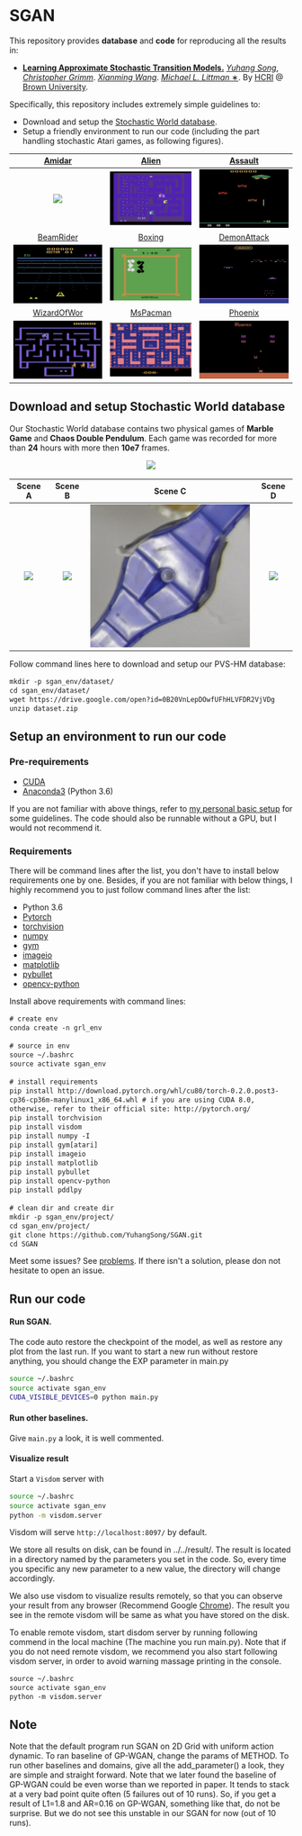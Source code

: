 # SGAN

This repository provides **database** and **code** for reproducing all the results in:

* [**Learning
Approximate Stochastic Transition Models.**](https://arxiv.org/abs/1710.09718)
[*Yuhang Song*](https://yuhangsong.my.cam/),
[*Christopher Grimm*]().
[*Xianming Wang*]().
[*Michael L. Littman* &#8727;](http://cs.brown.edu/~mlittman/).
By [HCRI](https://hcri.brown.edu/) @ [Brown University](https://www.brown.edu/).

Specifically, this repository includes extremely simple guidelines to:
* Download and setup the [Stochastic World database](#download-and-setup-stochastic-world-database).
* Setup a friendly environment to run our code (including the part handling stochastic Atari games, as following figures).

[Amidar](http://www.free80sarcade.com/2600_Amidar.php)  |  [Alien](http://www.free80sarcade.com/2600_Alien.php)  |  [Assault](http://www.free80sarcade.com/2600_Assault.php)
:-------------------------:|:-------------------------:|:-------------------------:
![](https://github.com/YuhangSong/SGAN/blob/master/imgs/Amidar.gif)  |  ![](https://github.com/YuhangSong/SGAN/blob/master/imgs/Alien.gif)  |  ![](https://github.com/YuhangSong/SGAN/blob/master/imgs/Assault.gif)
[BeamRider](http://www.free80sarcade.com/2600_BeamRider.php)  |  [Boxing](http://www.free80sarcade.com/2600_Boxing.php)  |  [DemonAttack](hhttp://www.free80sarcade.com/2600_Demon_Attack.php)
![](https://github.com/YuhangSong/SGAN/blob/master/imgs/BeamRider.gif)  |  ![](https://github.com/YuhangSong/SGAN/blob/master/imgs/Boxing.gif)  |  ![](https://github.com/YuhangSong/SGAN/blob/master/imgs/DemonAttack.gif)
[WizardOfWor](http://www.free80sarcade.com/2600_Wizard_Of_Wor.php)  |  [MsPacman](http://www.free80sarcade.com/2600_Ms_Pac_Man.php) |  [Phoenix](http://www.free80sarcade.com/2600_Phoenix.php)
![](https://github.com/YuhangSong/SGAN/blob/master/imgs/WizardOfWor.gif)  |  ![](https://github.com/YuhangSong/SGAN/blob/master/imgs/MsPacman.gif)  |  ![](https://github.com/YuhangSong/SGAN/blob/master/imgs/Phoenix.gif)

## Download and setup Stochastic World database

Our Stochastic World database contains two physical games of **Marble Game** and **Chaos Double Pendulum**. Each game was recorded for more than **24** hours with more then **10e7** frames.

<p align="center"><img src="https://github.com/YuhangSong/SGAN/blob/master/imgs/marble_all.gif"/></p>

Scene A  | Scene B  | Scene C  |  Scene D
:-------------------------:|:-------------------------:|:-------------------------:|:-------------------------:
![](https://github.com/YuhangSong/SGAN/blob/master/imgs/marble_single1.gif)  |  ![](https://github.com/YuhangSong/SGAN/blob/master/imgs/marble_single2.gif)  | ![](https://github.com/YuhangSong/SGAN/blob/master/imgs/marble_single3.gif)  |  ![](https://github.com/YuhangSong/SGAN/blob/master/imgs/marble_single4.gif)


Follow command lines here to download and setup our PVS-HM database:
```
mkdir -p sgan_env/dataset/
cd sgan_env/dataset/
wget https://drive.google.com/open?id=0B20VnLepDOwfUFhHLVFDR2VjVDg
unzip dataset.zip
```

## Setup an environment to run our code

### Pre-requirements

* [CUDA](https://developer.nvidia.com/cuda-downloads)
* [Anaconda3](https://www.anaconda.com/download/) (Python 3.6)

If you are not familiar with above things, refer to [my personal basic setup](https://github.com/YuhangSong/Cool-Ubuntu-For-DL) for some guidelines.
The code should also be runnable without a GPU, but I would not recommend it.

### Requirements

There will be command lines after the list, you don't have to install below requirements one by one.
Besides, if you are not familiar with below things, I highly recommend you to just follow command lines after the list:
* Python 3.6
* [Pytorch](http://pytorch.org/)
* [torchvision](https://github.com/pytorch/vision)
* [numpy](http://www.numpy.org/)
* [gym](https://github.com/openai/gym)
* [imageio](https://imageio.github.io/)
* [matplotlib](https://matplotlib.org/)
* [pybullet](https://pypi.python.org/pypi/pybullet)
* [opencv-python](https://docs.opencv.org/3.0-beta/doc/py_tutorials/py_tutorials.html)

Install above requirements with command lines:
```
# create env
conda create -n grl_env

# source in env
source ~/.bashrc
source activate sgan_env

# install requirements
pip install http://download.pytorch.org/whl/cu80/torch-0.2.0.post3-cp36-cp36m-manylinux1_x86_64.whl # if you are using CUDA 8.0, otherwise, refer to their official site: http://pytorch.org/
pip install torchvision
pip install visdom
pip install numpy -I
pip install gym[atari]
pip install imageio
pip install matplotlib
pip install pybullet
pip install opencv-python
pip install pddlpy

# clean dir and create dir
mkdir -p sgan_env/project/
cd sgan_env/project/
git clone https://github.com/YuhangSong/SGAN.git
cd SGAN
```

Meet some issues? See [problems](https://github.com/YuhangSong/GTN#problems). If there isn't a solution, please don not hesitate to open an issue.

## Run our code

#### Run SGAN.

The code auto restore the checkpoint of the model, as well as restore any plot from the last run.
If you want to start a new run without restore anything, you should change the EXP parameter in main.py

```bash
source ~/.bashrc
source activate sgan_env
CUDA_VISIBLE_DEVICES=0 python main.py
```

#### Run other baselines.
Give ```main.py``` a look, it is well commented.

#### Visualize result

Start a `Visdom` server with
```bash
source ~/.bashrc
source activate sgan_env
python -m visdom.server
```
Visdom will serve `http://localhost:8097/` by default.

We store all results on disk, can be found in ../../result/.
The result is located in a directory named by the parameters you set in the code. So, every time you specific any new parameter to a new value, the directory will change accordingly.

We also use visdom to visualize results remotely, so that you can observe your result from any browser (Recommend Google [Chrome](https://www.google.com/chrome/browser/desktop/index.html?brand=CHBD&gclid=Cj0KCQjwgb3OBRDNARIsAOyZbxDQqD8yexBYnNgpuh8Taiqzk0H_VCmNnYibw3SdWL7uqx0L3GOJicAaAkEFEALw_wcB)).
The result you see in the remote visdom will be same as what you have stored on the disk.

To enable remote visdom, start disdom server by running following commend in the local machine (The machine you run main.py).
Note that if you do not need remote visdom, we recommend you also start following visdom server, in order to avoid warning massage printing in the console.
```
source ~/.bashrc
source activate sgan_env
python -m visdom.server
```

## Note
Note that the default program run SGAN on 2D Grid with uniform action dynamic.
To ran baseline of GP-WGAN, change the params of METHOD.
To run other baselines and domains, give all the add_parameter() a look, they are simple and straight forward.
Note that we later found the baseline of GP-WGAN could be even worse than we reported in paper.
It tends to stack at a very bad point quite often (5 failures out of 10 runs).
So, if you get a result of L1=1.8 and AR=0.16 on GP-WGAN, something like that, do not be surprise.
But we do not see this unstable in our SGAN for now (out of 10 runs).
